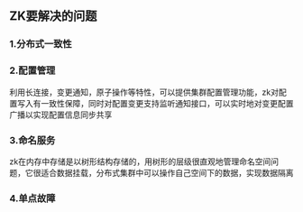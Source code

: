 ## ZK要解决的问题

### 1.分布式一致性

### 2.配置管理

利用长连接，变更通知，原子操作等特性，可以提供集群配置管理功能，zk对配置写入有一致性保障，同时对配置变更支持监听通知接口，可以实时地对变更配置广播以实现配置信息同步共享

### 3.命名服务

zk在内存中存储是以树形结构存储的，用树形的层级很直观地管理命名空间问题，它很适合数据挂载，分布式集群中可以操作自己空间下的数据，实现数据隔离

### 4.单点故障

